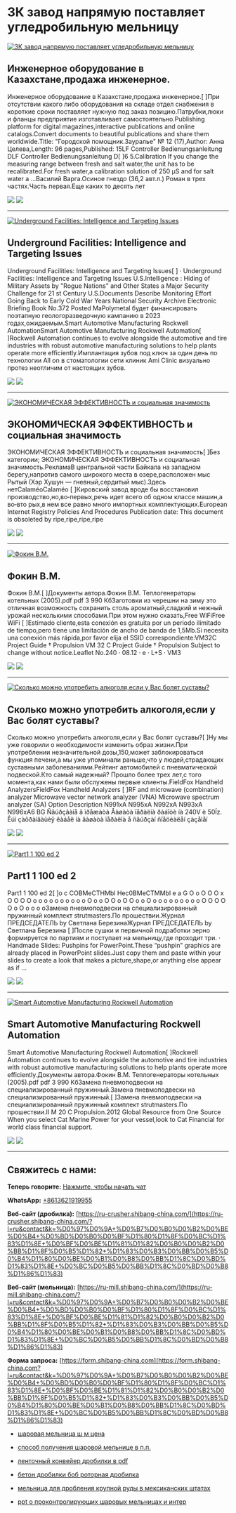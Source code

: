 # ЗК завод напрямую поставляет угледробильную мельницу

<a href="https://swt.shibang-china.com/?l=ru&img&k=%D0%97%D0%9A+%D0%B7%D0%B0%D0%B2%D0%BE%D0%B4+%D0%BD%D0%B0%D0%BF%D1%80%D1%8F%D0%BC%D1%83%D1%8E+%D0%BF%D0%BE%D1%81%D1%82%D0%B0%D0%B2%D0%BB%D1%8F%D0%B5%D1%82+%D1%83%D0%B3%D0%BB%D0%B5%D0%B4%D1%80%D0%BE%D0%B1%D0%B8%D0%BB%D1%8C%D0%BD%D1%83%D1%8E+%D0%BC%D0%B5%D0%BB%D1%8C%D0%BD%D0%B8%D1%86%D1%83" target="_blank">![ЗК завод напрямую поставляет угледробильную мельницу](http://static.shibang-china.com/all-800x300/1529.jpg)</a>

## Инженерное оборудование в Казахстане,продажа инженерное.
Инженерное оборудование в Казахстане,продажа инженерное.[ ]При отсутствии какого либо оборудования на складе отдел снабжения в короткие сроки поставляет нужную под заказ позицию.Патрубки,люки и фланцы предприятие изготавливает самостоятельно.Publishing platform for digital magazines,interactive publications and online catalogs.Convert documents to beautiful publications and share them worldwide.Title: &quot;Городской помощник.Зауралье&quot; № 12 (17),Author: Анна Целева,Length: 96 pages,Published: 15LF Controller Bedienungsanleitung DLF Controller Bedienungsanleitung D[ ]6 5.Calibration If you change the measuring range between fresh and salt water,the unit has to be recalibrated.For fresh water,a calibration solution of 250 &#181;S and for salt water a …Василий Варга.Осиное гнездо (36,2 авт.л.) Роман в трех частях.Часть первая.Еще каких то десять лет


<a href="https://whatsapp.shibangsoft.com/WhatsApp.php" target="_blank" title="WhatsApp">![](http://static.shibang-china.com/icon/whatsapp.png)</a> <a href="https://swt.shibang-china.com/?l=ru&icon&k=%D0%97%D0%9A+%D0%B7%D0%B0%D0%B2%D0%BE%D0%B4+%D0%BD%D0%B0%D0%BF%D1%80%D1%8F%D0%BC%D1%83%D1%8E+%D0%BF%D0%BE%D1%81%D1%82%D0%B0%D0%B2%D0%BB%D1%8F%D0%B5%D1%82+%D1%83%D0%B3%D0%BB%D0%B5%D0%B4%D1%80%D0%BE%D0%B1%D0%B8%D0%BB%D1%8C%D0%BD%D1%83%D1%8E+%D0%BC%D0%B5%D0%BB%D1%8C%D0%BD%D0%B8%D1%86%D1%83" target="_blank">![](http://static.shibang-china.com/icon/chat-ru.png)</a>

---

<a href="https://swt.shibang-china.com/?l=ru&img&k=%D0%97%D0%9A+%D0%B7%D0%B0%D0%B2%D0%BE%D0%B4+%D0%BD%D0%B0%D0%BF%D1%80%D1%8F%D0%BC%D1%83%D1%8E+%D0%BF%D0%BE%D1%81%D1%82%D0%B0%D0%B2%D0%BB%D1%8F%D0%B5%D1%82+%D1%83%D0%B3%D0%BB%D0%B5%D0%B4%D1%80%D0%BE%D0%B1%D0%B8%D0%BB%D1%8C%D0%BD%D1%83%D1%8E+%D0%BC%D0%B5%D0%BB%D1%8C%D0%BD%D0%B8%D1%86%D1%83" target="_blank">![Underground Facilities: Intelligence and Targeting Issues](http://static.shibang-china.com/all-800x300/1205.jpg)</a>

## Underground Facilities: Intelligence and Targeting Issues
Underground Facilities: Intelligence and Targeting Issues[ ]&nbsp;&#0183;&#32;Underground Facilities: Intelligence and Targeting Issues U.S.Intelligence : Hiding of Military Assets by &quot;Rogue Nations&quot; and Other States a Major Security Challenge for 21 st Century U.S.Documents Describe Monitoring Effort Going Back to Early Cold War Years National Security Archive Electronic Briefing Book No.372 Posted MaPolymetal будет финансировать поэтапную геологоразведочную кампанию в 2023 годах,ожидаемым.Smart Automotive Manufacturing Rockwell AutomationSmart Automotive Manufacturing Rockwell Automation[ ]Rockwell Automation continues to evolve alongside the automotive and tire industries with robust automotive manufacturing solutions to help plants operate more efficiently.Имплантация зубов под ключ за один день по технологии All on в стоматологии сети клиник Ami Clinic визуально протез неотличим от настоящих зубов.


<a href="https://whatsapp.shibangsoft.com/WhatsApp.php" target="_blank" title="WhatsApp">![](http://static.shibang-china.com/icon/whatsapp.png)</a> <a href="https://swt.shibang-china.com/?l=ru&icon&k=%D0%97%D0%9A+%D0%B7%D0%B0%D0%B2%D0%BE%D0%B4+%D0%BD%D0%B0%D0%BF%D1%80%D1%8F%D0%BC%D1%83%D1%8E+%D0%BF%D0%BE%D1%81%D1%82%D0%B0%D0%B2%D0%BB%D1%8F%D0%B5%D1%82+%D1%83%D0%B3%D0%BB%D0%B5%D0%B4%D1%80%D0%BE%D0%B1%D0%B8%D0%BB%D1%8C%D0%BD%D1%83%D1%8E+%D0%BC%D0%B5%D0%BB%D1%8C%D0%BD%D0%B8%D1%86%D1%83" target="_blank">![](http://static.shibang-china.com/icon/chat-ru.png)</a>

---

<a href="https://swt.shibang-china.com/?l=ru&img&k=%D0%97%D0%9A+%D0%B7%D0%B0%D0%B2%D0%BE%D0%B4+%D0%BD%D0%B0%D0%BF%D1%80%D1%8F%D0%BC%D1%83%D1%8E+%D0%BF%D0%BE%D1%81%D1%82%D0%B0%D0%B2%D0%BB%D1%8F%D0%B5%D1%82+%D1%83%D0%B3%D0%BB%D0%B5%D0%B4%D1%80%D0%BE%D0%B1%D0%B8%D0%BB%D1%8C%D0%BD%D1%83%D1%8E+%D0%BC%D0%B5%D0%BB%D1%8C%D0%BD%D0%B8%D1%86%D1%83" target="_blank">![ЭКОНОМИЧЕСКАЯ ЭФФЕКТИВНОСТЬ и социальная значимость](http://static.shibang-china.com/all-800x300/86.jpg)</a>

## ЭКОНОМИЧЕСКАЯ ЭФФЕКТИВНОСТЬ и социальная значимость
ЭКОНОМИЧЕСКАЯ ЭФФЕКТИВНОСТЬ и социальная значимость[ ]Без категории; ЭКОНОМИЧЕСКАЯ ЭФФЕКТИВНОСТЬ и социальная значимость.РекламаВ центральной части Байкала на западном берегу,напротив самого широкого места в озере,расположен мыс Рытый (Хэр Хушун — гневный,сердитый мыс).Здесь нетCalam&#233;oCalam&#233;o [ ]Кировский завод вроде бы восстановил производство,но,во‑первых,речь идет всего об одном классе машин,а во‑вто рых,в нем все равно много импортных комплектующих.European Internet Registry Policies And Procedures Publication date: This document is obsoleted by ripe,ripe,ripe,ripe


<a href="https://whatsapp.shibangsoft.com/WhatsApp.php" target="_blank" title="WhatsApp">![](http://static.shibang-china.com/icon/whatsapp.png)</a> <a href="https://swt.shibang-china.com/?l=ru&icon&k=%D0%97%D0%9A+%D0%B7%D0%B0%D0%B2%D0%BE%D0%B4+%D0%BD%D0%B0%D0%BF%D1%80%D1%8F%D0%BC%D1%83%D1%8E+%D0%BF%D0%BE%D1%81%D1%82%D0%B0%D0%B2%D0%BB%D1%8F%D0%B5%D1%82+%D1%83%D0%B3%D0%BB%D0%B5%D0%B4%D1%80%D0%BE%D0%B1%D0%B8%D0%BB%D1%8C%D0%BD%D1%83%D1%8E+%D0%BC%D0%B5%D0%BB%D1%8C%D0%BD%D0%B8%D1%86%D1%83" target="_blank">![](http://static.shibang-china.com/icon/chat-ru.png)</a>

---

<a href="https://swt.shibang-china.com/?l=ru&img&k=%D0%97%D0%9A+%D0%B7%D0%B0%D0%B2%D0%BE%D0%B4+%D0%BD%D0%B0%D0%BF%D1%80%D1%8F%D0%BC%D1%83%D1%8E+%D0%BF%D0%BE%D1%81%D1%82%D0%B0%D0%B2%D0%BB%D1%8F%D0%B5%D1%82+%D1%83%D0%B3%D0%BB%D0%B5%D0%B4%D1%80%D0%BE%D0%B1%D0%B8%D0%BB%D1%8C%D0%BD%D1%83%D1%8E+%D0%BC%D0%B5%D0%BB%D1%8C%D0%BD%D0%B8%D1%86%D1%83" target="_blank">![Фокин В.М.](http://static.shibang-china.com/all-800x300/238.jpg)</a>

## Фокин В.М.
Фокин В.М.[ ]Документы автора.Фокин В.М. Теплогенераторы котельных (2005).pdf pdf 3 990 КбЗаготовки из черешни на зиму это отличная возможность сохранить столь ароматный,сладкий и нежный урожай несколькими способами.При этом нужно сказать,Free WiFiFree WiFi [ ]Estimado cliente,esta conexi&#243;n es gratuita por un periodo ilimitado de tiempo,pero tiene una limitaci&#243;n de ancho de banda de 1,5Mb.Si necesita una conexi&#243;n m&#225;s r&#225;pida,por favor elija el SSID correspondiente:VM32C Project Guide † Propulsion VM 32 C Project Guide † Propulsion Subject to change without notice.Leaflet No.240 &#183; 08.12 &#183; e &#183; L+S &#183; VM3


<a href="https://whatsapp.shibangsoft.com/WhatsApp.php" target="_blank" title="WhatsApp">![](http://static.shibang-china.com/icon/whatsapp.png)</a> <a href="https://swt.shibang-china.com/?l=ru&icon&k=%D0%97%D0%9A+%D0%B7%D0%B0%D0%B2%D0%BE%D0%B4+%D0%BD%D0%B0%D0%BF%D1%80%D1%8F%D0%BC%D1%83%D1%8E+%D0%BF%D0%BE%D1%81%D1%82%D0%B0%D0%B2%D0%BB%D1%8F%D0%B5%D1%82+%D1%83%D0%B3%D0%BB%D0%B5%D0%B4%D1%80%D0%BE%D0%B1%D0%B8%D0%BB%D1%8C%D0%BD%D1%83%D1%8E+%D0%BC%D0%B5%D0%BB%D1%8C%D0%BD%D0%B8%D1%86%D1%83" target="_blank">![](http://static.shibang-china.com/icon/chat-ru.png)</a>

---

<a href="https://swt.shibang-china.com/?l=ru&img&k=%D0%97%D0%9A+%D0%B7%D0%B0%D0%B2%D0%BE%D0%B4+%D0%BD%D0%B0%D0%BF%D1%80%D1%8F%D0%BC%D1%83%D1%8E+%D0%BF%D0%BE%D1%81%D1%82%D0%B0%D0%B2%D0%BB%D1%8F%D0%B5%D1%82+%D1%83%D0%B3%D0%BB%D0%B5%D0%B4%D1%80%D0%BE%D0%B1%D0%B8%D0%BB%D1%8C%D0%BD%D1%83%D1%8E+%D0%BC%D0%B5%D0%BB%D1%8C%D0%BD%D0%B8%D1%86%D1%83" target="_blank">![Сколько можно употребить алкоголя,если у Вас болят суставы?](http://static.shibang-china.com/all-800x300/188.jpg)</a>

## Сколько можно употребить алкоголя,если у Вас болят суставы?
Сколько можно употребить алкоголя,если у Вас болят суставы?[ ]Ну мы уже говорили о необходимости изменить образ жизни.При употреблении незначительной дозы,150,может заблокироваться функция печени,а мы уже упоминали раньше,что у людей,страдающих суставными заболеваниями.Рейтинг автомобилей с пневматической подвеской.Кто самый надежный? Прошло более трех лет,с того момента,как нами были обслужены первые клиенты.FieldFox Handheld AnalyzersFieldFox Handheld Analyzers [ ]RF and microwave (combination) analyzer Microwave vector network analyzer (VNA) Microwave spectrum analyzer (SA) Option Description N991xA N995xA N992xA N993xA N996xA6 BG &#209;&#226;&#250;&#240;&#231;&#226;&#224;&#237;&#229; &#226; &#236;&#240;&#229;&#230;&#224;&#242;&#224; &#194;&#224;&#248;&#224;&#242;&#224; &#239;&#229;&#240;&#224;&#235;&#237;&#224; &#240;&#224;&#225;&#238;&#242;&#232; &#237;&#224; 240V &#232; 50&#205;z. &#202;&#250;&#236; &#231;&#224;&#245;&#240;&#224;&#237;&#226;&#224;&#249;&#232;&#255; &#234;&#224;&#225;&#229;&#235; &#237;&#224; &#226;&#224;&#248;&#224;&#242;&#224; &#239;&#229;&#240;&#224;&#235;&#237;&#224; &#229; &#241;&#226;&#250;&#240;&#231;&#224;&#237; &#241;&#239;&#229;&#246;&#232;&#224;&#235;&#229;&#237; &#231;&#224;&#231;&#229;&#236;&#229;&#237;


<a href="https://whatsapp.shibangsoft.com/WhatsApp.php" target="_blank" title="WhatsApp">![](http://static.shibang-china.com/icon/whatsapp.png)</a> <a href="https://swt.shibang-china.com/?l=ru&icon&k=%D0%97%D0%9A+%D0%B7%D0%B0%D0%B2%D0%BE%D0%B4+%D0%BD%D0%B0%D0%BF%D1%80%D1%8F%D0%BC%D1%83%D1%8E+%D0%BF%D0%BE%D1%81%D1%82%D0%B0%D0%B2%D0%BB%D1%8F%D0%B5%D1%82+%D1%83%D0%B3%D0%BB%D0%B5%D0%B4%D1%80%D0%BE%D0%B1%D0%B8%D0%BB%D1%8C%D0%BD%D1%83%D1%8E+%D0%BC%D0%B5%D0%BB%D1%8C%D0%BD%D0%B8%D1%86%D1%83" target="_blank">![](http://static.shibang-china.com/icon/chat-ru.png)</a>

---

<a href="https://swt.shibang-china.com/?l=ru&img&k=%D0%97%D0%9A+%D0%B7%D0%B0%D0%B2%D0%BE%D0%B4+%D0%BD%D0%B0%D0%BF%D1%80%D1%8F%D0%BC%D1%83%D1%8E+%D0%BF%D0%BE%D1%81%D1%82%D0%B0%D0%B2%D0%BB%D1%8F%D0%B5%D1%82+%D1%83%D0%B3%D0%BB%D0%B5%D0%B4%D1%80%D0%BE%D0%B1%D0%B8%D0%BB%D1%8C%D0%BD%D1%83%D1%8E+%D0%BC%D0%B5%D0%BB%D1%8C%D0%BD%D0%B8%D1%86%D1%83" target="_blank">![Part1 1 100 ed 2](http://static.shibang-china.com/all-800x300/1064.jpg)</a>

## Part1 1 100 ed 2
Part1 1 100 ed 2[ ]o c COBMeCTHMbl Hec0BMeCTMMbl e a G O o O O O x O O O O o o o o o o o o o o O o o O O o O O o o O o o o o o o o o o O O O O O o O o o o oЗамена пневмоподвески на специализированный пружинный комплект strutmasters.По прошествии.Журнал ПРЕДСЕДАТЕЛЬ by Светлана БерезинаЖурнал ПРЕДСЕДАТЕЛЬ by Светлана Березина [ ]После сушки и первичной подработки зерно формируется по партиям и поступает на мельницу,где проходит три.&nbsp;&#0183;&#32;Handmade Slides: Pushpins for PowerPoint.These “pushpin” graphics are already placed in PowerPoint slides.Just copy them and paste within your slides to create a look that makes a picture,shape,or anything else appear as if …


<a href="https://whatsapp.shibangsoft.com/WhatsApp.php" target="_blank" title="WhatsApp">![](http://static.shibang-china.com/icon/whatsapp.png)</a> <a href="https://swt.shibang-china.com/?l=ru&icon&k=%D0%97%D0%9A+%D0%B7%D0%B0%D0%B2%D0%BE%D0%B4+%D0%BD%D0%B0%D0%BF%D1%80%D1%8F%D0%BC%D1%83%D1%8E+%D0%BF%D0%BE%D1%81%D1%82%D0%B0%D0%B2%D0%BB%D1%8F%D0%B5%D1%82+%D1%83%D0%B3%D0%BB%D0%B5%D0%B4%D1%80%D0%BE%D0%B1%D0%B8%D0%BB%D1%8C%D0%BD%D1%83%D1%8E+%D0%BC%D0%B5%D0%BB%D1%8C%D0%BD%D0%B8%D1%86%D1%83" target="_blank">![](http://static.shibang-china.com/icon/chat-ru.png)</a>

---

<a href="https://swt.shibang-china.com/?l=ru&img&k=%D0%97%D0%9A+%D0%B7%D0%B0%D0%B2%D0%BE%D0%B4+%D0%BD%D0%B0%D0%BF%D1%80%D1%8F%D0%BC%D1%83%D1%8E+%D0%BF%D0%BE%D1%81%D1%82%D0%B0%D0%B2%D0%BB%D1%8F%D0%B5%D1%82+%D1%83%D0%B3%D0%BB%D0%B5%D0%B4%D1%80%D0%BE%D0%B1%D0%B8%D0%BB%D1%8C%D0%BD%D1%83%D1%8E+%D0%BC%D0%B5%D0%BB%D1%8C%D0%BD%D0%B8%D1%86%D1%83" target="_blank">![Smart Automotive Manufacturing Rockwell Automation](http://static.shibang-china.com/all-800x300/448.jpg)</a>

## Smart Automotive Manufacturing Rockwell Automation
Smart Automotive Manufacturing Rockwell Automation[ ]Rockwell Automation continues to evolve alongside the automotive and tire industries with robust automotive manufacturing solutions to help plants operate more efficiently.Документы автора.Фокин В.М. Теплогенераторы котельных (2005).pdf pdf 3 990 КбЗамена пневмоподвески на специализированный пружинный.Замена пневмоподвески на специализированный пружинный.[ ]Замена пневмоподвески на специализированный пружинный комплект strutmasters.По прошествии.II M 20 C Propulsion.2012 Global Resource from One Source When you select Cat Marine Power for your vessel,look to Cat Financial for world class financial support.


<a href="https://whatsapp.shibangsoft.com/WhatsApp.php" target="_blank" title="WhatsApp">![](http://static.shibang-china.com/icon/whatsapp.png)</a> <a href="https://swt.shibang-china.com/?l=ru&icon&k=%D0%97%D0%9A+%D0%B7%D0%B0%D0%B2%D0%BE%D0%B4+%D0%BD%D0%B0%D0%BF%D1%80%D1%8F%D0%BC%D1%83%D1%8E+%D0%BF%D0%BE%D1%81%D1%82%D0%B0%D0%B2%D0%BB%D1%8F%D0%B5%D1%82+%D1%83%D0%B3%D0%BB%D0%B5%D0%B4%D1%80%D0%BE%D0%B1%D0%B8%D0%BB%D1%8C%D0%BD%D1%83%D1%8E+%D0%BC%D0%B5%D0%BB%D1%8C%D0%BD%D0%B8%D1%86%D1%83" target="_blank">![](http://static.shibang-china.com/icon/chat-ru.png)</a>

---
## Свяжитесь с нами:

**Теперь говорите:** [Нажмите, чтобы начать чат](https://swt.shibang-china.com?l=ru&contact&k=%D0%97%D0%9A+%D0%B7%D0%B0%D0%B2%D0%BE%D0%B4+%D0%BD%D0%B0%D0%BF%D1%80%D1%8F%D0%BC%D1%83%D1%8E+%D0%BF%D0%BE%D1%81%D1%82%D0%B0%D0%B2%D0%BB%D1%8F%D0%B5%D1%82+%D1%83%D0%B3%D0%BB%D0%B5%D0%B4%D1%80%D0%BE%D0%B1%D0%B8%D0%BB%D1%8C%D0%BD%D1%83%D1%8E+%D0%BC%D0%B5%D0%BB%D1%8C%D0%BD%D0%B8%D1%86%D1%83)

**WhatsApp:**  [+8613621919955](https://whatsapp.shibangsoft.com/WhatsApp.php)

**Веб-сайт (дробилка):** [https://ru-crusher.shibang-china.com/](https://ru-crusher.shibang-china.com/?l=ru&contact&k=%D0%97%D0%9A+%D0%B7%D0%B0%D0%B2%D0%BE%D0%B4+%D0%BD%D0%B0%D0%BF%D1%80%D1%8F%D0%BC%D1%83%D1%8E+%D0%BF%D0%BE%D1%81%D1%82%D0%B0%D0%B2%D0%BB%D1%8F%D0%B5%D1%82+%D1%83%D0%B3%D0%BB%D0%B5%D0%B4%D1%80%D0%BE%D0%B1%D0%B8%D0%BB%D1%8C%D0%BD%D1%83%D1%8E+%D0%BC%D0%B5%D0%BB%D1%8C%D0%BD%D0%B8%D1%86%D1%83)

**Веб-сайт (мельница):** [https://ru-mill.shibang-china.com/](https://ru-mill.shibang-china.com/?l=ru&contact&k=%D0%97%D0%9A+%D0%B7%D0%B0%D0%B2%D0%BE%D0%B4+%D0%BD%D0%B0%D0%BF%D1%80%D1%8F%D0%BC%D1%83%D1%8E+%D0%BF%D0%BE%D1%81%D1%82%D0%B0%D0%B2%D0%BB%D1%8F%D0%B5%D1%82+%D1%83%D0%B3%D0%BB%D0%B5%D0%B4%D1%80%D0%BE%D0%B1%D0%B8%D0%BB%D1%8C%D0%BD%D1%83%D1%8E+%D0%BC%D0%B5%D0%BB%D1%8C%D0%BD%D0%B8%D1%86%D1%83)

**Форма запроса:** [https://form.shibang-china.com](https://form.shibang-china.com?l=ru&contact&k=%D0%97%D0%9A+%D0%B7%D0%B0%D0%B2%D0%BE%D0%B4+%D0%BD%D0%B0%D0%BF%D1%80%D1%8F%D0%BC%D1%83%D1%8E+%D0%BF%D0%BE%D1%81%D1%82%D0%B0%D0%B2%D0%BB%D1%8F%D0%B5%D1%82+%D1%83%D0%B3%D0%BB%D0%B5%D0%B4%D1%80%D0%BE%D0%B1%D0%B8%D0%BB%D1%8C%D0%BD%D1%83%D1%8E+%D0%BC%D0%B5%D0%BB%D1%8C%D0%BD%D0%B8%D1%86%D1%83)

* [шаровая мельница ш м цена](../113/%D1%88%D0%B0%D1%80%D0%BE%D0%B2%D0%B0%D1%8F%20%D0%BC%D0%B5%D0%BB%D1%8C%D0%BD%D0%B8%D1%86%D0%B0%20%D1%88%20%D0%BC%20%D1%86%D0%B5%D0%BD%D0%B0.md)

* [способ получения шаровой мельнице в п.п.](../108/%D1%81%D0%BF%D0%BE%D1%81%D0%BE%D0%B1%20%D0%BF%D0%BE%D0%BB%D1%83%D1%87%D0%B5%D0%BD%D0%B8%D1%8F%20%D1%88%D0%B0%D1%80%D0%BE%D0%B2%D0%BE%D0%B9%20%D0%BC%D0%B5%D0%BB%D1%8C%D0%BD%D0%B8%D1%86%D0%B5%20%D0%B2%20%D0%BF.%D0%BF..md)

* [ленточный конвейер дробилки в pdf](../119/%D0%BB%D0%B5%D0%BD%D1%82%D0%BE%D1%87%D0%BD%D1%8B%D0%B9%20%D0%BA%D0%BE%D0%BD%D0%B2%D0%B5%D0%B9%D0%B5%D1%80%20%D0%B4%D1%80%D0%BE%D0%B1%D0%B8%D0%BB%D0%BA%D0%B8%20%D0%B2%20pdf.md)

* [бетон дробилки боб роторная дробилка](../110/%D0%B1%D0%B5%D1%82%D0%BE%D0%BD%20%D0%B4%D1%80%D0%BE%D0%B1%D0%B8%D0%BB%D0%BA%D0%B8%20%D0%B1%D0%BE%D0%B1%C2%A0%D1%80%D0%BE%D1%82%D0%BE%D1%80%D0%BD%D0%B0%D1%8F%20%D0%B4%D1%80%D0%BE%D0%B1%D0%B8%D0%BB%D0%BA%D0%B0.md)

* [мельница для дробления крупной руды в мексиканских штатах](../117/%D0%BC%D0%B5%D0%BB%D1%8C%D0%BD%D0%B8%D1%86%D0%B0%20%D0%B4%D0%BB%D1%8F%20%D0%B4%D1%80%D0%BE%D0%B1%D0%BB%D0%B5%D0%BD%D0%B8%D1%8F%20%D0%BA%D1%80%D1%83%D0%BF%D0%BD%D0%BE%D0%B9%20%D1%80%D1%83%D0%B4%D1%8B%20%D0%B2%20%D0%BC%D0%B5%D0%BA%D1%81%D0%B8%D0%BA%D0%B0%D0%BD%D1%81%D0%BA%D0%B8%D1%85%20%D1%88%D1%82%D0%B0%D1%82%D0%B0%D1%85.md)

* [ppt о проконтролирующих шаровых мельницах и интер](../119/ppt%20%D0%BE%20%D0%BF%D1%80%D0%BE%D0%BA%D0%BE%D0%BD%D1%82%D1%80%D0%BE%D0%BB%D0%B8%D1%80%D1%83%D1%8E%D1%89%D0%B8%D1%85%20%D1%88%D0%B0%D1%80%D0%BE%D0%B2%D1%8B%D1%85%20%D0%BC%D0%B5%D0%BB%D1%8C%D0%BD%D0%B8%D1%86%D0%B0%D1%85%20%D0%B8%20%D0%B8%D0%BD%D1%82%D0%B5%D1%80.md)
